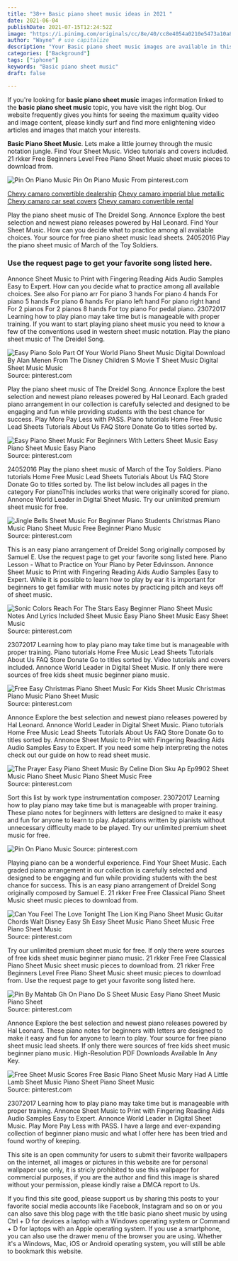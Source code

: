 ```yaml
---
title: "38++ Basic piano sheet music ideas in 2021 "
date: 2021-06-04
publishDate: 2021-07-15T12:24:52Z
image: "https://i.pinimg.com/originals/cc/8e/40/cc8e4054a0210e5473a10a81d371a43c.png"
author: "Wayne" # use capitalize
description: "Your Basic piano sheet music images are available in this site. Basic piano sheet music are a topic that is being searched for and liked by netizens now. You can Get the Basic piano sheet music files here. Find and Download all free vectors."
categories: ["Background"]
tags: ["iphone"]
keywords: "Basic piano sheet music"
draft: false

---
```


If you're looking for **basic piano sheet music** images information linked to the **basic piano sheet music** topic, you have visit the right  blog.  Our website frequently  gives you  hints  for seeing  the maximum  quality video and image  content, please kindly surf and find more enlightening video articles and images  that match your interests.

**Basic Piano Sheet Music**. Lets make a little journey through the music notation jungle. Find Your Sheet Music. Video tutorials and covers included. 21 rkker Free Beginners Level Free Piano Sheet Music sheet music pieces to download from.

![Pin On Piano Music](https://i.pinimg.com/originals/29/4e/47/294e47e3ab8b70f88c1a2c7c75e1e40e.png "Pin On Piano Music")
Pin On Piano Music From pinterest.com

[Chevy camaro convertible dealership](/chevy-camaro-convertible-dealership/)
[Chevy camaro imperial blue metallic](/chevy-camaro-imperial-blue-metallic/)
[Chevy camaro car seat covers](/chevy-camaro-car-seat-covers/)
[Chevy camaro convertible rental](/chevy-camaro-convertible-rental/)

Play the piano sheet music of The Dreidel Song. Annonce Explore the best selection and newest piano releases powered by Hal Leonard. Find Your Sheet Music. How can you decide what to practice among all available choices. Your source for free piano sheet music lead sheets. 24052016 Play the piano sheet music of March of the Toy Soldiers.

### Use the request page to get your favorite song listed here.

Annonce Sheet Music to Print with Fingering Reading Aids Audio Samples Easy to Expert. How can you decide what to practice among all available choices. See also For piano arr For piano 3 hands For piano 4 hands For piano 5 hands For piano 6 hands For piano left hand For piano right hand For 2 pianos For 2 pianos 8 hands For toy piano For pedal piano. 23072017 Learning how to play piano may take time but is manageable with proper training. If you want to start playing piano sheet music you need to know a few of the conventions used in western sheet music notation. Play the piano sheet music of The Dreidel Song.


![Easy Piano Solo Part Of Your World Piano Sheet Music Digital Download By Alan Menen From The Disney Children S Movie T Sheet Music Digital Sheet Music Music](https://i.pinimg.com/originals/39/55/a6/3955a69ab989958423d7376d68e126d4.png "Easy Piano Solo Part Of Your World Piano Sheet Music Digital Download By Alan Menen From The Disney Children S Movie T Sheet Music Digital Sheet Music Music")
Source: pinterest.com

Play the piano sheet music of The Dreidel Song. Annonce Explore the best selection and newest piano releases powered by Hal Leonard. Each graded piano arrangement in our collection is carefully selected and designed to be engaging and fun while providing students with the best chance for success. Play More Pay Less with PASS. Piano tutorials Home Free Music Lead Sheets Tutorials About Us FAQ Store Donate Go to titles sorted by.

![Easy Piano Sheet Music For Beginners With Letters Sheet Music Easy Piano Sheet Music Easy Piano](https://i.pinimg.com/originals/5b/56/98/5b56982d39311c14f363c31ea52c0f72.gif "Easy Piano Sheet Music For Beginners With Letters Sheet Music Easy Piano Sheet Music Easy Piano")
Source: pinterest.com

24052016 Play the piano sheet music of March of the Toy Soldiers. Piano tutorials Home Free Music Lead Sheets Tutorials About Us FAQ Store Donate Go to titles sorted by. The list below includes all pages in the category For pianoThis includes works that were originally scored for piano. Annonce World Leader in Digital Sheet Music. Try our unlimited premium sheet music for free.

![Jingle Bells Sheet Music For Beginner Piano Students Christmas Piano Music Piano Sheet Music Free Beginner Piano Music](https://i.pinimg.com/originals/ea/f4/32/eaf432d2bb3c403feb6b948c501ffa8d.png "Jingle Bells Sheet Music For Beginner Piano Students Christmas Piano Music Piano Sheet Music Free Beginner Piano Music")
Source: pinterest.com

This is an easy piano arrangement of Dreidel Song originally composed by Samuel E. Use the request page to get your favorite song listed here. Piano Lesson - What to Practice on Your Piano by Peter Edvinsson. Annonce Sheet Music to Print with Fingering Reading Aids Audio Samples Easy to Expert. While it is possible to learn how to play by ear it is important for beginners to get familiar with music notes by practicing pitch and keys off of sheet music.

![Sonic Colors Reach For The Stars Easy Beginner Piano Sheet Music Notes And Lyrics Included Sheet Music Easy Piano Sheet Music Easy Sheet Music](https://i.pinimg.com/originals/9f/d7/0f/9fd70f331f155bbc0a4fbc24e39068e0.jpg "Sonic Colors Reach For The Stars Easy Beginner Piano Sheet Music Notes And Lyrics Included Sheet Music Easy Piano Sheet Music Easy Sheet Music")
Source: pinterest.com

23072017 Learning how to play piano may take time but is manageable with proper training. Piano tutorials Home Free Music Lead Sheets Tutorials About Us FAQ Store Donate Go to titles sorted by. Video tutorials and covers included. Annonce World Leader in Digital Sheet Music. If only there were sources of free kids sheet music beginner piano music.

![Free Easy Christmas Piano Sheet Music For Kids Sheet Music Christmas Piano Music Piano Sheet Music](https://i.pinimg.com/originals/45/f6/19/45f619ee81bf3b03ec362ea3dcf1ed77.png "Free Easy Christmas Piano Sheet Music For Kids Sheet Music Christmas Piano Music Piano Sheet Music")
Source: pinterest.com

Annonce Explore the best selection and newest piano releases powered by Hal Leonard. Annonce World Leader in Digital Sheet Music. Piano tutorials Home Free Music Lead Sheets Tutorials About Us FAQ Store Donate Go to titles sorted by. Annonce Sheet Music to Print with Fingering Reading Aids Audio Samples Easy to Expert. If you need some help interpreting the notes check out our guide on how to read sheet music.

![The Prayer Easy Piano Sheet Music By Celine Dion Sku Ap Ep9902 Sheet Music Piano Sheet Music Piano Sheet Music Free](https://i.pinimg.com/originals/ea/d4/be/ead4be542f63969925ced680be7e4525.jpg "The Prayer Easy Piano Sheet Music By Celine Dion Sku Ap Ep9902 Sheet Music Piano Sheet Music Piano Sheet Music Free")
Source: pinterest.com

Sort this list by work type instrumentation composer. 23072017 Learning how to play piano may take time but is manageable with proper training. These piano notes for beginners with letters are designed to make it easy and fun for anyone to learn to play. Adaptations written by pianists without unnecessary difficulty made to be played. Try our unlimited premium sheet music for free.

![Pin On Piano Music](https://i.pinimg.com/originals/29/4e/47/294e47e3ab8b70f88c1a2c7c75e1e40e.png "Pin On Piano Music")
Source: pinterest.com

Playing piano can be a wonderful experience. Find Your Sheet Music. Each graded piano arrangement in our collection is carefully selected and designed to be engaging and fun while providing students with the best chance for success. This is an easy piano arrangement of Dreidel Song originally composed by Samuel E. 21 rkker Free Free Classical Piano Sheet Music sheet music pieces to download from.

![Can You Feel The Love Tonight The Lion King Piano Sheet Music Guitar Chords Walt Disney Easy Sh Easy Sheet Music Piano Sheet Music Free Piano Sheet Music](https://i.pinimg.com/originals/c2/9f/1b/c29f1be685d44ca8d6f20fa67589908a.gif "Can You Feel The Love Tonight The Lion King Piano Sheet Music Guitar Chords Walt Disney Easy Sh Easy Sheet Music Piano Sheet Music Free Piano Sheet Music")
Source: pinterest.com

Try our unlimited premium sheet music for free. If only there were sources of free kids sheet music beginner piano music. 21 rkker Free Free Classical Piano Sheet Music sheet music pieces to download from. 21 rkker Free Beginners Level Free Piano Sheet Music sheet music pieces to download from. Use the request page to get your favorite song listed here.

![Pin By Mahtab Gh On Piano Do S Sheet Music Easy Piano Sheet Music Piano Sheet](https://i.pinimg.com/originals/d9/22/fa/d922fa2dc6adde0a70eb641fc65bf758.gif "Pin By Mahtab Gh On Piano Do S Sheet Music Easy Piano Sheet Music Piano Sheet")
Source: pinterest.com

Annonce Explore the best selection and newest piano releases powered by Hal Leonard. These piano notes for beginners with letters are designed to make it easy and fun for anyone to learn to play. Your source for free piano sheet music lead sheets. If only there were sources of free kids sheet music beginner piano music. High-Resolution PDF Downloads Available In Any Key.

![Free Sheet Music Scores Free Basic Piano Sheet Music Mary Had A Little Lamb Sheet Music Piano Sheet Piano Sheet Music](https://i.pinimg.com/originals/cc/8e/40/cc8e4054a0210e5473a10a81d371a43c.png "Free Sheet Music Scores Free Basic Piano Sheet Music Mary Had A Little Lamb Sheet Music Piano Sheet Piano Sheet Music")
Source: pinterest.com

23072017 Learning how to play piano may take time but is manageable with proper training. Annonce Sheet Music to Print with Fingering Reading Aids Audio Samples Easy to Expert. Annonce World Leader in Digital Sheet Music. Play More Pay Less with PASS. I have a large and ever-expanding collection of beginner piano music and what I offer here has been tried and found worthy of keeping.

This site is an open community for users to submit their favorite wallpapers on the internet, all images or pictures in this website are for personal wallpaper use only, it is stricly prohibited to use this wallpaper for commercial purposes, if you are the author and find this image is shared without your permission, please kindly raise a DMCA report to Us.

If you find this site good, please support us by sharing this posts to your favorite social media accounts like Facebook, Instagram and so on or you can also save this blog page with the title basic piano sheet music by using Ctrl + D for devices a laptop with a Windows operating system or Command + D for laptops with an Apple operating system. If you use a smartphone, you can also use the drawer menu of the browser you are using. Whether it's a Windows, Mac, iOS or Android operating system, you will still be able to bookmark this website.
